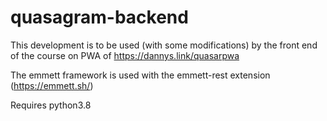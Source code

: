# quasagram-backend

This development is to be used (with some modifications) by the front end of the course on PWA of https://dannys.link/quasarpwa

The emmett framework is used with the emmett-rest extension (https://emmett.sh/)

Requires python3.8
